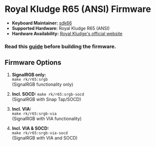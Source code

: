 # Royal Kludge R65 (ANSI) Firmware

* **Keyboard Maintainer:** [sdk66](https://github.com/sdk66)
* **Supported Hardware:** Royal Kludge R65 (ANSI)
* **Hardware Availability:** [Royal Kludge's official website](http://www.rkgaming.com)

### Read this [guide](https://github.com/irfanjmdn/r65/tree/signalrgb#guide) before building the firmware. 

## Firmware Options

1. **SignalRGB only:**  
   `make rk/r65:srgb`  
   (SignalRGB functionality only)

2. **Incl. SOCD:** 
   `make rk/r65:srgb-socd`  
   (SignalRGB with Snap Tap/SOCD)

3. **Incl. VIA:**  
   `make rk/r65:srgb-via`  
   (SignalRGB with VIA functionality)

4. **Incl. VIA & SOCD:**  
   `make rk/r65:srgb-via-socd`  
   (SignalRGB with VIA and SOCD)
